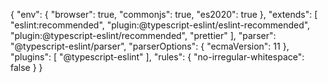 {
    "env": {
        "browser": true,
        "commonjs": true,
        "es2020": true
    },
    "extends": [
        "eslint:recommended",
        "plugin:@typescript-eslint/eslint-recommended",
        "plugin:@typescript-eslint/recommended",
        "prettier"
    ],
    "parser": "@typescript-eslint/parser",
    "parserOptions": {
        "ecmaVersion": 11
    },
    "plugins": [
        "@typescript-eslint"
    ],
    "rules": {
        "no-irregular-whitespace": false
    }
}
